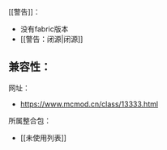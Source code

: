 [[警告]]：
- 没有fabric版本
- [[警告：闭源|闭源]]

兼容性：
- 

网址：
- https://www.mcmod.cn/class/13333.html

所属整合包：
- [[未使用列表]]